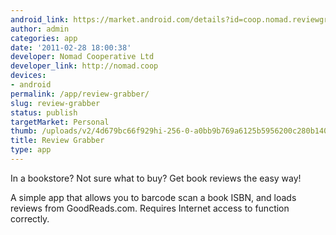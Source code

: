 ```yaml
---
android_link: https://market.android.com/details?id=coop.nomad.reviewgrabber
author: admin
categories: app
date: '2011-02-28 18:00:38'
developer: Nomad Cooperative Ltd
developer_link: http://nomad.coop
devices: 
- android
permalink: /app/review-grabber/
slug: review-grabber
status: publish
targetMarket: Personal
thumb: /uploads/v2/4d679bc66f929hi-256-0-a0bb9b769a6125b5956200c280b140f7c1045744.png
title: Review Grabber
type: app
---
```


In a bookstore? Not sure what to buy? Get book reviews the easy way!

A simple app that allows you to barcode scan a book ISBN, and loads reviews from GoodReads.com. Requires Internet access to function correctly.